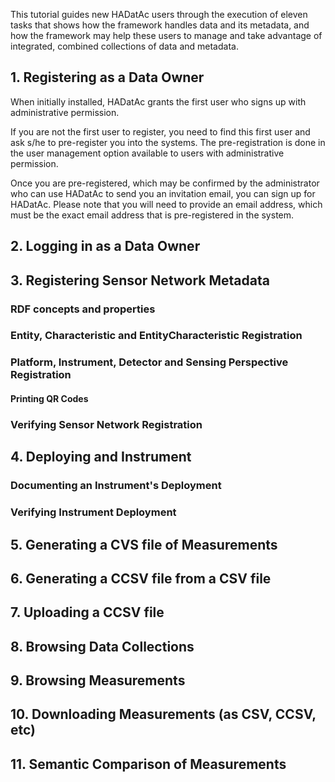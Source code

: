 This tutorial guides new HADatAc users through the execution of eleven tasks that shows how the framework handles data and its metadata, and how the framework may help these users to manage and take advantage of integrated, combined collections of data and metadata.

## 1. Registering as a Data Owner

When initially installed, HADatAc grants the first user who signs up with administrative permission. 

If you are not the first user to register, you need to find this first user and ask s/he to pre-register you into the systems. The pre-registration is done in the user management option available to users with administrative permission.

Once you are pre-registered, which may be confirmed by the administrator who can use HADatAc to send you an invitation email, you can sign up for HADatAc. Please note that you will need to provide an email address, which must be the exact email address that is pre-registered in the system.  

## 2. Logging in as a Data Owner

## 3. Registering Sensor Network Metadata

### RDF concepts and properties

### Entity, Characteristic and EntityCharacteristic Registration

### Platform, Instrument, Detector and Sensing Perspective Registration

#### Printing QR Codes

### Verifying Sensor Network Registration

## 4. Deploying and Instrument

### Documenting an Instrument's Deployment

### Verifying Instrument Deployment

## 5. Generating a CVS file of Measurements

## 6. Generating a CCSV file from a CSV file

## 7. Uploading a CCSV file

## 8. Browsing Data Collections

## 9. Browsing Measurements

## 10. Downloading Measurements (as CSV, CCSV, etc)

## 11. Semantic Comparison of Measurements  